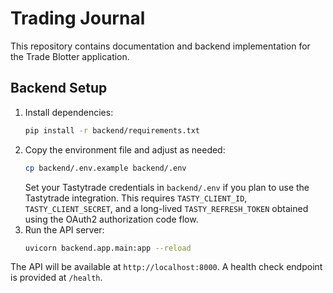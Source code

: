 # Trading Journal

This repository contains documentation and backend implementation for the Trade Blotter application.

## Backend Setup

1. Install dependencies:
   ```bash
   pip install -r backend/requirements.txt
   ```
2. Copy the environment file and adjust as needed:
   ```bash
   cp backend/.env.example backend/.env
   ```
   Set your Tastytrade credentials in `backend/.env` if you plan to use the
   Tastytrade integration. This requires `TASTY_CLIENT_ID`,
   `TASTY_CLIENT_SECRET`, and a long-lived `TASTY_REFRESH_TOKEN` obtained using
   the OAuth2 authorization code flow.
3. Run the API server:
   ```bash
   uvicorn backend.app.main:app --reload
   ```

The API will be available at `http://localhost:8000`. A health check endpoint is provided at `/health`.
